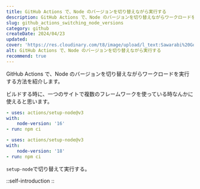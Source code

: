 ```yaml
---
title: GitHub Actions で、Node のバージョンを切り替えながら実行する
description: GitHub Actions で、Node のバージョンを切り替えながらワークロードを実行する方法を紹介します。ビルドする時に、一つのサイトで複数のフレームワークを使っている時なんかに使えると思います。
slug: github_actions_switching_node_versions
category: github
createDate: 2024/04/23
updated: 
cover: 'https://res.cloudinary.com/t8/image/upload/l_text:Sawarabi%20Gothic_80_bold:GitHub Actions で、Node のバージョンを切り替えながら実行する,co_rgb:fff,w_620,c_fit/v1712091289/ogp_image_zorhlz.png'
alt: GitHub Actions で、Node のバージョンを切り替えながら実行する
recommend: true
---
```


GitHub Actions で、Node のバージョンを切り替えながらワークロードを実行する方法を紹介します。

ビルドする時に、一つのサイトで複数のフレームワークを使っている時なんかに使えると思います。


```yaml
- uses: actions/setup-node@v3
with:
    node-version: '16'
- run: npm ci

- uses: actions/setup-node@v3
with:
    node-version: '18'
- run: npm ci
```

`setup-node`で切り替えて実行する。

::self-introduction
::